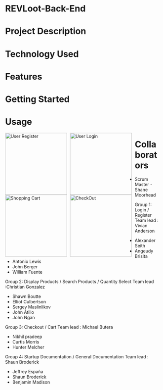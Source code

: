 # REVLoot-Back-End

# Project Description

# Technology Used


# Features


# Getting Started


# Usage
<img src="https://media.discordapp.net/attachments/958083543974695034/958748302109737041/unknown.png?width=1078&height=606"
alt="User Register"  
style="float: left; margin-right: 10px"
width="200"/> <img src="https://media.discordapp.net/attachments/958083543974695034/958748302352990238/unknown.png?width=1078&height=606"
alt="User Login"
 style="float: left; margin-right: 10px"
 width="200"/> <img src="https://media.discordapp.net/attachments/958083473443291176/958801062704341112/unknown.png?width=996&height=606"
 alt="Shopping Cart"
 style="float: left; margin-right: 10px"                   
  width="200"/> <img src="https://media.discordapp.net/attachments/958083473443291176/958800849067470918/unknown.png?width=1236&height=607"
   alt="CheckOut"
  style="float: left; margin-right: 10px"
  width="200"/>


# Collaborators
- Scrum Master - Shane Moorhead

Group 1: Login / Register
 Team lead : Vivian Anderson
- Alexander Seith
- Angeudy Brisita
- Antonio Lewis
- John Berger
- William Fuente

Group 2: Display Products / Search Products / Quantity Select
Team lead :Christian Gonzalez
- Shawn Boutte
- Elliot Culbertson
- Sergey Maslinlikov
- John Atillo
- John Ngan

Group 3: Checkout / Cart
Team lead : Michael Butera
- Nikhil pradeep
- Curtis Morris
- Hunter Melcher

Group 4: Startup Documentation / General Documentation
Team lead : Shaun Broderick
- Jeffrey España 
- Shaun Broderick
- Benjamin Madison
